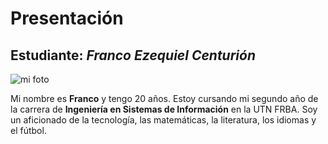 # Presentación

## Estudiante: *Franco Ezequiel Centurión*

![mi foto](profilepic)

Mi nombre es **Franco** y tengo 20 años. Estoy cursando mi segundo año de la carrera de **Ingeniería en Sistemas de Información** en la UTN FRBA. Soy un aficionado de la tecnología, las matemáticas, la literatura, los idiomas y el fútbol.
